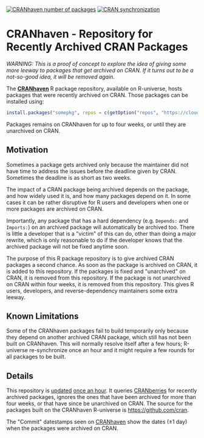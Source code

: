 [![CRANhaven number of packages](https://cranhaven.r-universe.dev/badges/:total)](https://cranhaven.r-universe.dev/)
[![CRAN synchronization](https://github.com/CRANhaven/cranhaven.r-universe.dev/actions/workflows/update.yml/badge.svg)](https://github.com/CRANhaven/cranhaven.r-universe.dev/actions/workflows/update.yml)

# CRANhaven - Repository for Recently Archived CRAN Packages

_WARNING: This is a proof of concept to explore the idea of giving
some more leeway to packages that get archived on CRAN. If it turns
out to be a not-so-good idea, it will be removed again._


The **[CRANhaven]** R package
repository, available on R-universe, hosts packages that were recently
archived on CRAN. Those packages can be installed using:

```r
install.packages("somepkg", repos = c(getOption("repos", "https://cloud.r-project.org"), "https://cranhaven.r-universe.dev"))
```

Packages remains on CRANhaven for up to four weeks, or until they are
unarchived on CRAN.


## Motivation

Sometimes a package gets archived only because the maintainer did not
have time to address the issues before the deadline given by
CRAN. Sometimes the deadline is as short as two weeks.

The impact of a CRAN package being archived depends on the
package, and how widely used it is, and how many packages depend on
it. In some cases it can be rather disruptive for R users and
developers when one or more packages are archived on CRAN.

Importantly, any package that has a hard dependency (e.g. `Depends:`
and `Imports:`) on an archived package will automatically be archived
too. There is little a developer that is a "victim" of this can do,
other than doing a major rewrite, which is only reasonable to do if
the developer knows that the archived package will not be fixed
anytime soon.

The purpose of this R package repository is to give archived CRAN
packages a second chance. As soon as the package is archived on CRAN,
it is added to this repository. If the packages is fixed and
"unarchived" on CRAN, it is removed from this repository. If the
package is not unarchived on CRAN within four weeks, it is removed
from this repository. This gives R users, developers, and
reverse-dependency maintainers some extra leeway.


## Known Limitations

Some of the CRANhaven packages fail to build temporarily only because
they depend on another archived CRAN package, which still has not been
built on CRANhaven. This will normally resolve itself after a few
hours; R-universe re-synchronize once an hour and it might require a
few rounds for all packages to be built.


## Details

This repository is
[updated](https://github.com/r-universe/cranhaven/actions) [once an
hour](https://github.com/CRANhaven/cranhaven.r-universe.dev/blob/main/.github/workflows/update.yml). It
queries
[CRANberries](https://dirk.eddelbuettel.com/cranberries/cran/removed/)
for recently archived packages, ignores the ones that have been
archived for more than four weeks, or that have since be unarchived on
CRAN. The source for the packages built on the CRANhaven R-universe is
<https://github.com/cran>.

The "Commit" datestamps seen on [CRANhaven] show the dates (±1 day)
when the packages were archived on CRAN.


[CRANhaven]: https://cranhaven.r-universe.dev
